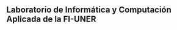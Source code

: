 ## Laboratorio de Informática y Computación Aplicada de la FI-UNER

<!--Repository for organization's public profile.-->
